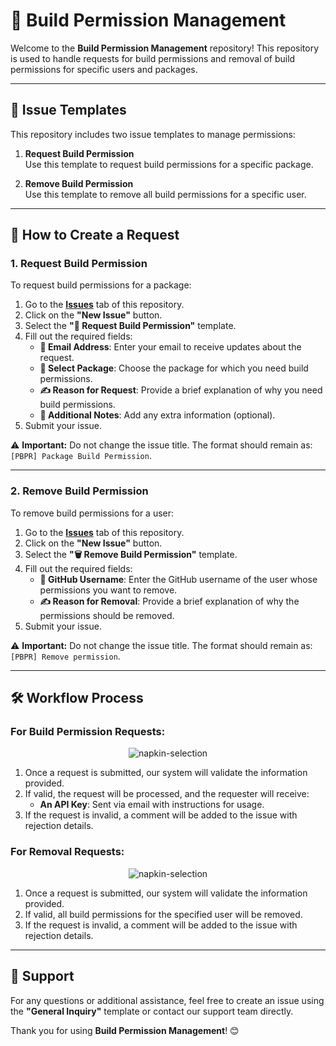 # 🔑 Build Permission Management

Welcome to the **Build Permission Management** repository! This repository is used to handle requests for build permissions and removal of build permissions for specific users and packages.

---

## 📄 Issue Templates

This repository includes two issue templates to manage permissions:

1. **Request Build Permission**  
   Use this template to request build permissions for a specific package.

2. **Remove Build Permission**  
   Use this template to remove all build permissions for a specific user.

---

## 🔧 How to Create a Request

### 1. **Request Build Permission**
To request build permissions for a package:
1. Go to the **[Issues](../../issues)** tab of this repository.
2. Click on the **"New Issue"** button.
3. Select the **"🔑 Request Build Permission"** template.
4. Fill out the required fields:
   - **📧 Email Address**: Enter your email to receive updates about the request.
   - **📂 Select Package**: Choose the package for which you need build permissions.
   - **✍️ Reason for Request**: Provide a brief explanation of why you need build permissions.
   - **💬 Additional Notes**: Add any extra information (optional).
5. Submit your issue.

⚠️ **Important:** Do not change the issue title. The format should remain as:  
`[PBPR] Package Build Permission`.

---

### 2. **Remove Build Permission**
To remove build permissions for a user:
1. Go to the **[Issues](../../issues)** tab of this repository.
2. Click on the **"New Issue"** button.
3. Select the **"🗑️ Remove Build Permission"** template.
4. Fill out the required fields:
   - **👤 GitHub Username**: Enter the GitHub username of the user whose permissions you want to remove.
   - **✍️ Reason for Removal**: Provide a brief explanation of why the permissions should be removed.
5. Submit your issue.

⚠️ **Important:** Do not change the issue title. The format should remain as:  
`[PBPR] Remove permission`.

---

## 🛠️ Workflow Process

### For Build Permission Requests:

<div align="center">
    <img src="https://github.com/user-attachments/assets/a8f9753c-8266-4885-815e-67e8d0181259" alt="napkin-selection">
</div>

1. Once a request is submitted, our system will validate the information provided.
2. If valid, the request will be processed, and the requester will receive:
   - **An API Key**: Sent via email with instructions for usage.
3. If the request is invalid, a comment will be added to the issue with rejection details.

### For Removal Requests:

<div align="center">
    <img src="https://github.com/user-attachments/assets/ec566daf-f522-4263-8ab2-9dec128f1f54" alt="napkin-selection">
</div>

1. Once a request is submitted, our system will validate the information provided.
2. If valid, all build permissions for the specified user will be removed.
3. If the request is invalid, a comment will be added to the issue with rejection details.

---

## 🚀 Support

For any questions or additional assistance, feel free to create an issue using the **"General Inquiry"** template or contact our support team directly.

Thank you for using **Build Permission Management**! 😊
